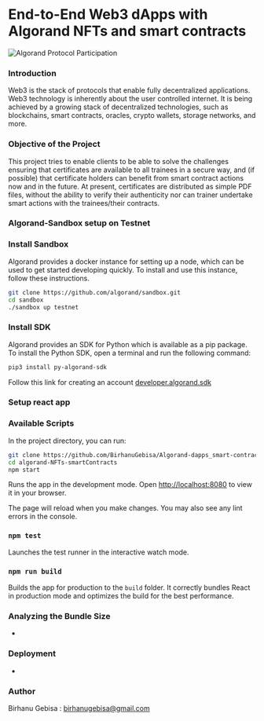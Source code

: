 # End-to-End Web3 dApps with Algorand NFTs and smart contracts
![Algorand Protocol Participation](https://blockgeeks.com/wp-content/uploads/2016/10/What-are-Smart-Contracts_.png.webp)

### Introduction
Web3 is the stack of protocols that enable fully decentralized applications. Web3 technology is inherently about the user controlled internet. It is being achieved by a growing stack of decentralized technologies, such as blockchains, smart contracts, oracles, crypto wallets, storage networks, and more.

### Objective of the Project
This project tries to enable clients to be able to solve the challenges ensuring that certificates are available to all trainees in a secure way, and (if possible) that certificate holders can benefit from smart contract actions now and in the future. At present, certificates are distributed as simple PDF files, without the ability to verify their authenticity nor can trainer undertake smart actions with the trainees/their contracts.

### Algorand-Sandbox setup on Testnet

### Install Sandbox

Algorand provides a docker instance for setting up a node, which can be used to get started developing quickly. To install and use this instance, follow these instructions.​

```bash
git clone https://github.com/algorand/sandbox.git
cd sandbox
./sandbox up testnet
```

### Install SDK

Algorand provides an SDK for Python which is available as a pip package. To install the Python SDK, open a terminal and run the following command:​

```bash
pip3 install py-algorand-sdk
```

Follow this link for creating an account [developer.algorand.sdk](https://developer.algorand.org/docs/sdks/python/)

### Setup react app

### Available Scripts

In the project directory, you can run:

```bash
git clone https://github.com/BirhanuGebisa/Algorand-dapps_smart-contract.git
cd algorand-NFTs-smartContracts
npm start
```

Runs the app in the development mode.
Open [http://localhost:8080](http://localhost:8080) to view it in your browser.

The page will reload when you make changes.
You may also see any lint errors in the console.

### `npm test`

Launches the test runner in the interactive watch mode.

### `npm run build`

Builds the app for production to the `build` folder.
It correctly bundles React in production mode and optimizes the build for the best performance.


### Analyzing the Bundle Size
-
### Deployment
-
### Author
Birhanu Gebisa : birhanugebisa@gmail.com